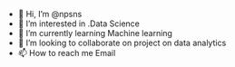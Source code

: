 - 👋 Hi, I’m @npsns
- 👀 I’m interested in .Data Science
- 🌱 I’m currently learning Machine learning
- 💞️ I’m looking to collaborate on project on data analytics
- 📫 How to reach me Email

<!---
npsns/npsns is a ✨ special ✨ repository because its `README.md` (this file) appears on your GitHub profile.
You can click the Preview link to take a look at your changes.
--->
